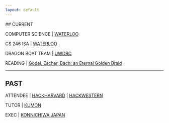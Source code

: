 ```yaml
---
layout: default
---
```


<div class="lead pretty-links">
## CURRENT

COMPUTER SCIENCE &#124; [WATERLOO](http://uwaterloo.ca)
 
CS 246 ISA &#124; [WATERLOO](http://uwaterloo.ca)

DRAGON BOAT TEAM &#124; [UWDBC](http://uwdbc.com)

READING &#124; [Gödel, Escher, Bach: an Eternal Golden Braid](http://www.goodreads.com/book/show/24113.G_del_Escher_Bach)
***

## PAST

ATTENDEE &#124; [HACKHARVARD](http://hackharvard.io) &#124; [HACKWESTERN](http://hackwestern.com)

TUTOR &#124; [KUMON](http://kumon.com)

EXEC &#124; [KONNICHIWA JAPAN](http://uwkonja.com)
</div>
